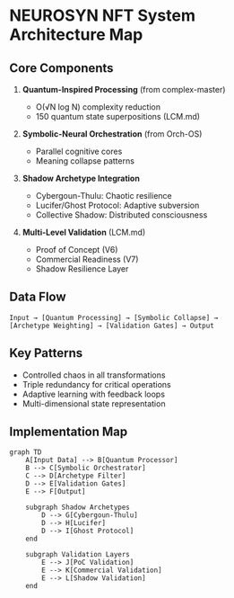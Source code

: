 # NEUROSYN NFT System Architecture Map

## Core Components

1. **Quantum-Inspired Processing** (from complex-master)
   - O(√N log N) complexity reduction
   - 150 quantum state superpositions (LCM.md)

2. **Symbolic-Neural Orchestration** (from Orch-OS)
   - Parallel cognitive cores
   - Meaning collapse patterns

3. **Shadow Archetype Integration**
   - Cybergoun-Thulu: Chaotic resilience
   - Lucifer/Ghost Protocol: Adaptive subversion
   - Collective Shadow: Distributed consciousness

4. **Multi-Level Validation** (LCM.md)
   - Proof of Concept (V6)
   - Commercial Readiness (V7)
   - Shadow Resilience Layer

## Data Flow
```
Input → [Quantum Processing] → [Symbolic Collapse] → 
[Archetype Weighting] → [Validation Gates] → Output
```

## Key Patterns
- Controlled chaos in all transformations
- Triple redundancy for critical operations
- Adaptive learning with feedback loops
- Multi-dimensional state representation

## Implementation Map
```mermaid
graph TD
    A[Input Data] --> B[Quantum Processor]
    B --> C[Symbolic Orchestrator]
    C --> D[Archetype Filter]
    D --> E[Validation Gates]
    E --> F[Output]
    
    subgraph Shadow Archetypes
        D --> G[Cybergoun-Thulu]
        D --> H[Lucifer]
        D --> I[Ghost Protocol]
    end
    
    subgraph Validation Layers
        E --> J[PoC Validation]
        E --> K[Commercial Validation]
        E --> L[Shadow Validation]
    end
```
